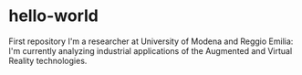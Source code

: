 # hello-world
First repository
I'm a researcher at University of Modena and Reggio Emilia: I'm currently analyzing industrial applications of the Augmented and Virtual Reality technologies.
